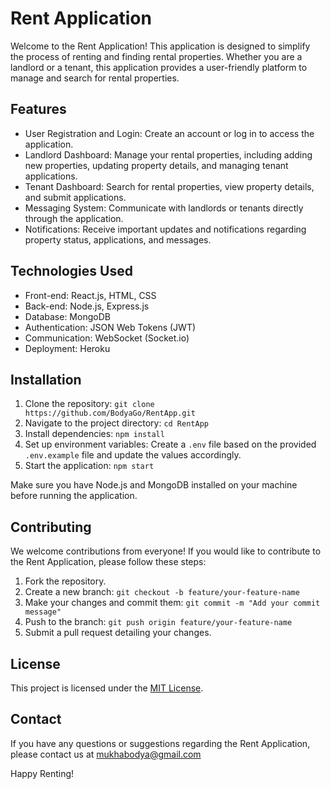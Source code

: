 # Rent Application

Welcome to the Rent Application! This application is designed to simplify the process of renting and finding rental properties. Whether you are a landlord or a tenant, this application provides a user-friendly platform to manage and search for rental properties.

## Features

- User Registration and Login: Create an account or log in to access the application.
- Landlord Dashboard: Manage your rental properties, including adding new properties, updating property details, and managing tenant applications.
- Tenant Dashboard: Search for rental properties, view property details, and submit applications.
- Messaging System: Communicate with landlords or tenants directly through the application.
- Notifications: Receive important updates and notifications regarding property status, applications, and messages.

## Technologies Used

- Front-end: React.js, HTML, CSS
- Back-end: Node.js, Express.js
- Database: MongoDB
- Authentication: JSON Web Tokens (JWT)
- Communication: WebSocket (Socket.io)
- Deployment: Heroku

## Installation

1. Clone the repository: `git clone https://github.com/BodyaGo/RentApp.git`
2. Navigate to the project directory: `cd RentApp`
3. Install dependencies: `npm install`
4. Set up environment variables: Create a `.env` file based on the provided `.env.example` file and update the values accordingly.
5. Start the application: `npm start`

Make sure you have Node.js and MongoDB installed on your machine before running the application.

## Contributing

We welcome contributions from everyone! If you would like to contribute to the Rent Application, please follow these steps:

1. Fork the repository.
2. Create a new branch: `git checkout -b feature/your-feature-name`
3. Make your changes and commit them: `git commit -m "Add your commit message"`
4. Push to the branch: `git push origin feature/your-feature-name`
5. Submit a pull request detailing your changes.

## License

This project is licensed under the [MIT License](LICENSE).

## Contact

If you have any questions or suggestions regarding the Rent Application, please contact us at mukhabodya@gmail.com

Happy Renting!
